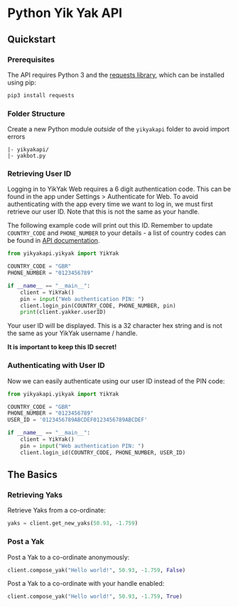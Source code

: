 # Python Yik Yak API

## Quickstart

### Prerequisites

The API requires Python 3 and the [requests library](http://docs.python-requests.org/en/master/), which can be installed using pip:

```bash
pip3 install requests
```

### Folder Structure
Create a new Python module *outside* of the `yikyakapi` folder to avoid import errors

```
|- yikyakapi/
|- yakbot.py
```

### Retrieving User ID

Logging in to YikYak Web requires a 6 digit authentication code. This can be found in the app under Settings > Authenticate for Web. To avoid authenticating with the app every time we want to log in, we must first retrieve our user ID. Note that this is not the same as your handle.

The following example code will print out this ID. Remember to update `COUNTRY_CODE` and `PHONE_NUMBER` to your details - a list of country codes can be found in [API documentation](api.md).

```python
from yikyakapi.yikyak import YikYak

COUNTRY_CODE = "GBR"
PHONE_NUMBER = "0123456789"

if __name__ == "__main__":
    client = YikYak()
    pin = input("Web authentication PIN: ")
    client.login_pin(COUNTRY_CODE, PHONE_NUMBER, pin)
    print(client.yakker.userID)
```

Your user ID will be displayed. This is a 32 character hex string and is not the same as your YikYak username / handle.

**It is important to keep this ID secret!**

### Authenticating with User ID

Now we can easily authenticate using our user ID instead of the PIN code:

```python
from yikyakapi.yikyak import YikYak

COUNTRY_CODE = "GBR"
PHONE_NUMBER = "0123456789"
USER_ID = '0123456789ABCDEF0123456789ABCDEF'

if __name__ == "__main__":
    client = YikYak()
    pin = input("Web authentication PIN: ")
    client.login_id(COUNTRY_CODE, PHONE_NUMBER, USER_ID)
```

## The Basics

### Retrieving Yaks

Retrieve Yaks from a co-ordinate:

```python
yaks = client.get_new_yaks(50.93, -1.759)
```

### Post a Yak
Post a Yak to a co-ordinate anonymously:

```python
client.compose_yak("Hello world!", 50.93, -1.759, False)
```

Post a Yak to a co-ordinate with your handle enabled:

```python
client.compose_yak("Hello world!", 50.93, -1.759, True)
```
